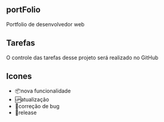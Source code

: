 ## portFolio 

Portfolio de desenvolvedor web 

## Tarefas 

O controle das tarefas desse projeto será realizado no GitHub
## Icones 

 - 📦nova funcionalidade
 - 🆙atualização
 - 🐞correção de bug
 - 🏁release
